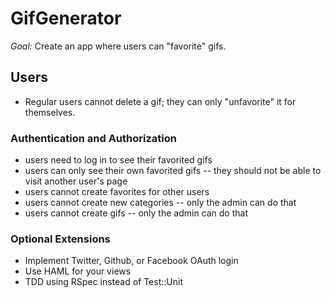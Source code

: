 # GifGenerator

*Goal:* Create an app where users can "favorite" gifs.


## Users

* Regular users cannot delete a gif; they can only "unfavorite" it for themselves.

### Authentication and Authorization

* users need to log in to see their favorited gifs
* users can only see their own favorited gifs -- they should not be able to visit another user's page
* users cannot create favorites for other users
* users cannot create new categories -- only the admin can do that
* users cannot create gifs -- only the admin can do that







### Optional Extensions

* Implement Twitter, Github, or Facebook OAuth login
* Use HAML for your views
* TDD using RSpec instead of Test::Unit
